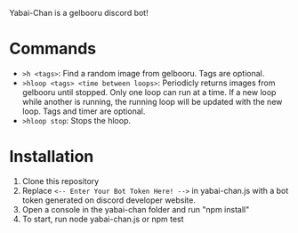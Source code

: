 Yabai-Chan is a gelbooru discord bot!

Commands
=====

* ```>h <tags>```: Find a random image from gelbooru. Tags are optional.<br>
* ```>hloop <tags> <time between loops>```: Periodicly returns images from gelbooru until stopped. Only one loop can run at a time. If a new loop while another is running, the running loop will be updated with the new loop. Tags and timer are optional.<br>
* ```>hloop stop```: Stops the hloop.

Installation
=====

1) Clone this repository
2) Replace ```<-- Enter Your Bot Token Here! -->``` in yabai-chan.js with a bot token generated on discord developer website.
3) Open a console in the yabai-chan folder and run "npm install"
4) To start, run node yabai-chan.js or npm test